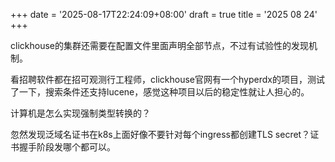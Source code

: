 +++
date = '2025-08-17T22:24:09+08:00'
draft = true
title = '2025 08 24'
+++

clickhouse的集群还需要在配置文件里面声明全部节点，不过有试验性的发现机制。

看招聘软件都在招可观测行工程师，clickhouse官网有一个hyperdx的项目，测试了一下，搜索条件还支持lucene，感觉这种项目以后的稳定性就让人担心的。

计算机是怎么实现强制类型转换的？

忽然发现泛域名证书在k8s上面好像不要针对每个ingress都创建TLS secret？证书握手阶段发哪个都可以。